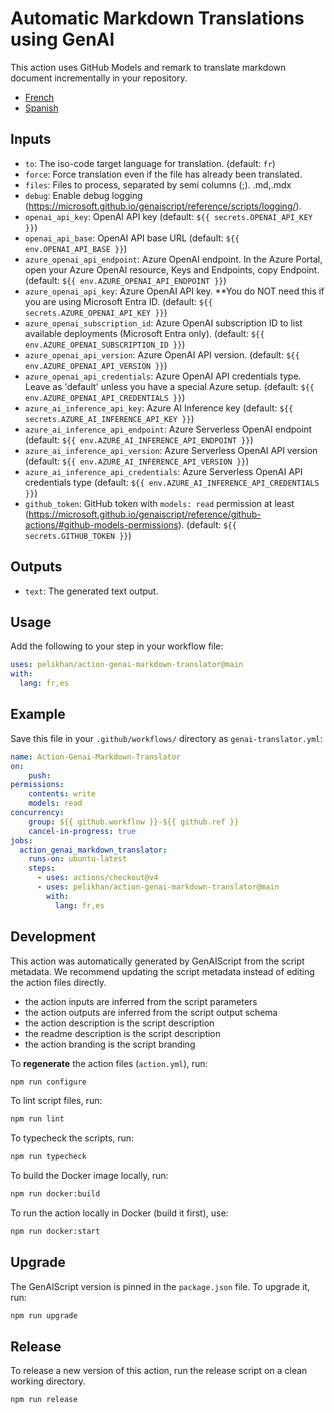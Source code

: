 # Automatic Markdown Translations using GenAI
        
This action uses GitHub Models and remark to translate markdown document incrementally in your repository.

- [French](./README.fr.md)
- [Spanish](./README.es.md)

## Inputs

- `to`: The iso-code target language for translation. (default: `fr`)
- `force`: Force translation even if the file has already been translated.
- `files`: Files to process, separated by semi columns (;). .md,.mdx
- `debug`: Enable debug logging (https://microsoft.github.io/genaiscript/reference/scripts/logging/).
- `openai_api_key`: OpenAI API key (default: `${{ secrets.OPENAI_API_KEY }}`)
- `openai_api_base`: OpenAI API base URL (default: `${{ env.OPENAI_API_BASE }}`)
- `azure_openai_api_endpoint`: Azure OpenAI endpoint. In the Azure Portal, open your Azure OpenAI resource, Keys and Endpoints, copy Endpoint. (default: `${{ env.AZURE_OPENAI_API_ENDPOINT }}`)
- `azure_openai_api_key`: Azure OpenAI API key. **You do NOT need this if you are using Microsoft Entra ID. (default: `${{ secrets.AZURE_OPENAI_API_KEY }}`)
- `azure_openai_subscription_id`: Azure OpenAI subscription ID to list available deployments (Microsoft Entra only). (default: `${{ env.AZURE_OPENAI_SUBSCRIPTION_ID }}`)
- `azure_openai_api_version`: Azure OpenAI API version. (default: `${{ env.AZURE_OPENAI_API_VERSION }}`)
- `azure_openai_api_credentials`: Azure OpenAI API credentials type. Leave as 'default' unless you have a special Azure setup. (default: `${{ env.AZURE_OPENAI_API_CREDENTIALS }}`)
- `azure_ai_inference_api_key`: Azure AI Inference key (default: `${{ secrets.AZURE_AI_INFERENCE_API_KEY }}`)
- `azure_ai_inference_api_endpoint`: Azure Serverless OpenAI endpoint (default: `${{ env.AZURE_AI_INFERENCE_API_ENDPOINT }}`)
- `azure_ai_inference_api_version`: Azure Serverless OpenAI API version (default: `${{ env.AZURE_AI_INFERENCE_API_VERSION }}`)
- `azure_ai_inference_api_credentials`: Azure Serverless OpenAI API credentials type (default: `${{ env.AZURE_AI_INFERENCE_API_CREDENTIALS }}`)
- `github_token`: GitHub token with `models: read` permission at least (https://microsoft.github.io/genaiscript/reference/github-actions/#github-models-permissions). (default: `${{ secrets.GITHUB_TOKEN }}`)

## Outputs

- `text`: The generated text output.

## Usage

Add the following to your step in your workflow file:

```yaml
uses: pelikhan/action-genai-markdown-translator@main
with:
  lang: fr,es
```

## Example

Save this file in your `.github/workflows/` directory as `genai-translator.yml`:

```yaml
name: Action-Genai-Markdown-Translator
on:
    push:
permissions:
    contents: write
    models: read
concurrency:
    group: ${{ github.workflow }}-${{ github.ref }}
    cancel-in-progress: true
jobs:
  action_genai_markdown_translator:
    runs-on: ubuntu-latest
    steps:
      - uses: actions/checkout@v4
      - uses: pelikhan/action-genai-markdown-translator@main
        with:
          lang: fr,es
```

## Development

This action was automatically generated by GenAIScript from the script metadata.
We recommend updating the script metadata instead of editing the action files directly.

- the action inputs are inferred from the script parameters
- the action outputs are inferred from the script output schema
- the action description is the script description
- the readme description is the script description
- the action branding is the script branding

To **regenerate** the action files (`action.yml`), run:

```bash
npm run configure
```

To lint script files, run:

```bash
npm run lint
```

To typecheck the scripts, run:
```bash
npm run typecheck
```

To build the Docker image locally, run:
```bash
npm run docker:build
```

To run the action locally in Docker (build it first), use:
```bash
npm run docker:start
```

## Upgrade

The GenAIScript version is pinned in the `package.json` file. To upgrade it, run:

```bash
npm run upgrade
```

## Release

To release a new version of this action, run the release script on a clean working directory.

```bash
npm run release
```
